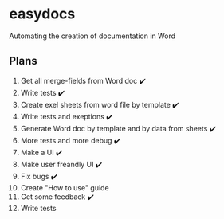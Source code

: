 # easydocs
 Automating the creation of documentation in Word
## Plans
1. Get all merge-fields from Word doc :heavy_check_mark:
1. Write tests :heavy_check_mark:
1. Create exel sheets from word file by template :heavy_check_mark:
1. Write tests and exeptions :heavy_check_mark:
1. Generate Word doc by template and by data from sheets :heavy_check_mark:
1. More tests and more debug :heavy_check_mark:
1. Make a UI :heavy_check_mark:
1. Make user freandly UI :heavy_check_mark:
1. Fix bugs :heavy_check_mark:
1. Create "How to use" guide
1. Get some feedback :heavy_check_mark:
1. Write tests
